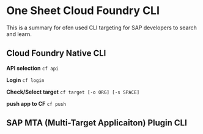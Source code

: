 # One Sheet Cloud Foundry CLI
This is a summary for ofen used CLI targeting for SAP developers to search and learn.
## Cloud Foundry Native CLI
**API selection** ```cf api```

**Login** ```cf login``` 

**Check/Select target**  ```cf target [-o ORG] [-s SPACE]``` 

**push app to CF** ```cf push```


## SAP MTA (Multi-Target Applicaiton) Plugin CLI
